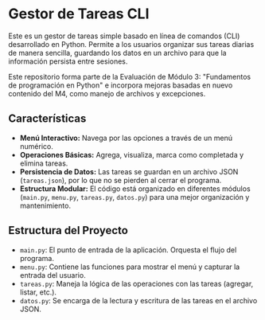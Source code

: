 # Gestor de Tareas CLI

Este es un gestor de tareas simple basado en línea de comandos (CLI) desarrollado en Python. Permite a los usuarios organizar sus tareas diarias de manera sencilla, guardando los datos en un archivo para que la información persista entre sesiones.

Este repositorio forma parte de la Evaluación de Módulo 3: "Fundamentos de programación en Python" e incorpora mejoras basadas en nuevo contenido del M4, como manejo de archivos y excepciones.

## Características
- **Menú Interactivo:** Navega por las opciones a través de un menú numérico.
- **Operaciones Básicas:** Agrega, visualiza, marca como completada y elimina tareas.
- **Persistencia de Datos:** Las tareas se guardan en un archivo JSON (`tareas.json`), por lo que no se pierden al cerrar el programa.
- **Estructura Modular:** El código está organizado en diferentes módulos (`main.py`, `menu.py`, `tareas.py`, `datos.py`) para una mejor organización y mantenimiento.

## Estructura del Proyecto
- `main.py`: El punto de entrada de la aplicación. Orquesta el flujo del programa.
- `menu.py`: Contiene las funciones para mostrar el menú y capturar la entrada del usuario.
- `tareas.py`: Maneja la lógica de las operaciones con las tareas (agregar, listar, etc.).
- `datos.py`: Se encarga de la lectura y escritura de las tareas en el archivo JSON.